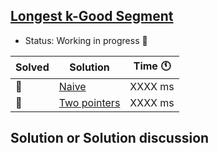 ## [Longest k-Good Segment](https://codeforces.com/contest/616/problem/D?locale=en)

- Status: Working in progress :construction: 

Solved | Solution | Time :clock11: | 
--- | --- | --- | 
:construction:  | [Naive](#TODO) | XXXX ms | 
:construction:  | [Two pointers](#TODO) | XXXX ms | 

## Solution or Solution discussion